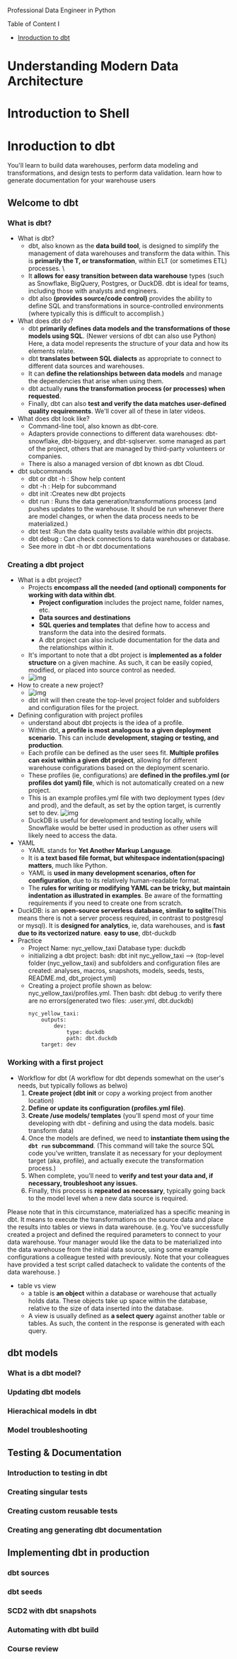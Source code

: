 Professional Data Engineer in Python

Table of Content I
- [Inroduction to dbt](#inroduction-to-dbt)



# Understanding Modern Data Architecture
# Introduction to Shell

# Inroduction to dbt
You'll learn to build data warehouses, perform data modeling and transformations, and design tests to perform data validation.  learn how to generate documentation for your warehouse users
## Welcome to dbt
### What is dbt?
- What is dbt?
    - dbt, also known as the __data build tool__, is designed to simplify the management of data warehouses and transform the data within. This is __primarily the T, or transformation__, within ELT (or sometimes ETL) processes. \
    - It __allows for easy transition between data warehouse__ types (such as Snowflake, BigQuery, Postgres, or DuckDB. dbt is ideal for teams, including those with analysts and engineers.
    - dbt also __(provides source/code control)__ provides the ability to define SQL and transformations in source-controlled environments (where typically this is difficult to accomplish.)
- What does dbt do?
    - dbt __primarily defines data models and the transformations of those models using SQL__. (Newer versions of dbt can also use Python)\
    Here, a data model represents the structure of your data and how its elements relate. 
    - dbt __translates between SQL dialects__ as appropriate to connect to different data sources and warehouses.
    - It can __define the relationships between data models__ and manage the dependencies that arise when using them.
    - dbt actually __runs the transformation process (or processes) when requested__.
    - Finally, dbt can also __test and verify the data matches user-defined quality requirements__. We'll cover all of these in later videos.
- What does dbt look like?
    - Command-line tool, also known as dbt-core.
    - Adapters provide connections to different data warehouses: dbt-snowflake, dbt-bigquery, and dbt-sqlserver.  some managed as part of the project, others that are managed by third-party volunteers or companies. 
    - There is also a managed version of dbt known as dbt Cloud. 
- dbt subcommands
    - dbt  or dbt -h : Show help content
    - dbt <subcommand> -h : Help for subcommand
    - dbt init :Creates new dbt projects
    - dbt run : Runs the data generation/transformations process (and pushes updates to the warehouse. It should be run whenever there are model changes, or when the data process needs to be materialized.)
    - dbt test :Run the data quality tests available within dbt projects.
    - dbt debug : Can check connections to data warehouses or database.
    - See more in dbt -h or dbt documentations
### Creating a dbt project
- What is a dbt project?
    - Projects __encompass all the needed (and optional) components for working with data within dbt__.
        - __Project configuration__ includes the project name, folder names, etc.
        - __Data sources and destinations__
        - __SQL queries and templates__ that define how to access and transform the data into the desired formats.
        - A dbt project can also include documentation for the data and the relationships within it.
    - It's important to note that a dbt project is __implemented as a folder structure__ on a given machine. As such, it can be easily copied, modified, or placed into source control as needed.
    - ![img](images/03_01.png)
- How to create a new project? 
    - ![img](images/03_02.png)
    - dbt init will then create the top-level project folder and subfolders and configuration files for the project. 
- Defining configuration with project profiles
    - understand about dbt projects is the idea of a profile.
    - Within dbt, __a profile is most analogous to a given deployment scenario__. This can include __development, staging or testing, and production__.
    - Each profile can be defined as the user sees fit. __Multiple profiles can exist within a given dbt project__, allowing for different warehouse configurations based on the deployment scenario.
    - These profiles (ie, configurations) are __defined in the profiles.yml (or profiles dot yaml) file__, which is not automatically created on a new project.
    - This is an example profiles.yml file with two deployment types (dev and prod), and the default, as set by the option target, is currently set to dev. ![img](images/03_03.png)
    - DuckDB is useful for development and testing locally, while Snowflake would be better used in production as other users will likely need to access the data.
- YAML
    - YAML stands for __Yet Another Markup Language__.
    - It is __a text based file format, but whitespace indentation(spacing) matters__, much like Python.
    - YAML is __used in many development scenarios, often for configuration__, due to its relatively human-readable format.
    - The __rules for writing or modifying YAML can be tricky, but maintain indentation as illustrated in examples__. Be aware of the formatting requirements if you need to create one from scratch.
- DuckDB: is an __open-source serverless database, similar to sqlite__(This means there is not a server process required, in contrast to postgresql or mysql). It is __designed for analytics__, ie, data warehouses, and is __fast due to its vectorized nature__. __easy to use__, dbt-duckdb
- Practice
    - Project Name: nyc_yellow_taxi     Database type: duckdb
    - initializing a dbt project: bash: dbt init nyc_yellow_taxi   --> (top-level folder (nyc_yellow_taxi) and subfolders and configuration files are created: analyses, macros, snapshots, models, seeds, tests, README.md, dbt_project.yml)
    - Creating a project profile shown as below: nyc_yellow_taxi/profiles.yml. Then bash: dbt debug  :to verify there are no errors(generated two files: .user.yml, dbt.duckdb)
      ```
      nyc_yellow_taxi:
          outputs:
              dev:
                  type: duckdb
                  path: dbt.duckdb
          target: dev
      ```
### Working with a first project
- Workflow for dbt (A workflow for dbt depends somewhat on the user's needs, but typically follows as belwo)
    1. __Create project (dbt init__ or copy a working project from another location)
    2. __Define or update its configuration (profiles.yml file)__. 
    3. __Create /use models/ templates__ (you'll spend most of your time developing with dbt - defining and using the data models. basic transform data)
    4. Once the models are defined, we need to __instantiate them using the `dbt run` subcommand__. (This command will take the source SQL code you've written, translate it as necessary for your deployment target (aka, profile), and actually execute the transformation process.)
    5. When complete, you'll need to __verify and test your data and, if necessary, troubleshoot any issues.__
    6. Finally, this process is __repeated as necessary__, typically going back to the model level when a new data source is required.

Please note that in this circumstance, materialized has a specific meaning in dbt. It means to execute the transformations on the source data and place the results into tables or views in data warehouse. (e.g. You've successfully created a project and defined the required parameters to connect to your data warehouse. Your manager would like the data to be materialized into the data warehouse from the initial data source, using some example configurations a colleague tested with previously. Note that your colleagues have provided a test script called datacheck to validate the contents of the data warehouse. )
- table vs view
    - a table is __an object__ within a database or warehouse that actually holds data. These objects take up space within the database, relative to the size of data inserted into the database.
    - A view is usually defined as __a select query__ against another table or tables. As such, the content in the response is generated with each query.
## dbt models
### What is a dbt model?
### Updating dbt models
### Hierachical models in dbt
### Model troubleshooting
## Testing & Documentation
### Introduction to testing in dbt
### Creating singular tests
### Creating custom reusable tests
### Creating ang generating dbt documentation
## Implementing dbt in production
### dbt sources
### dbt seeds
### SCD2 with dbt snapshots
### Automating with dbt build
### Course review
